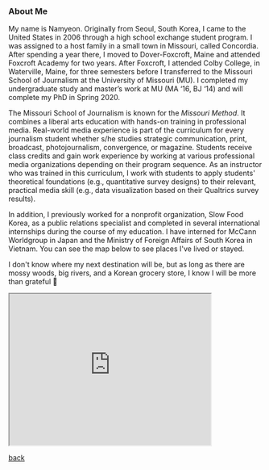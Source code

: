 

### About Me

My name is Namyeon. Originally from Seoul, South Korea, I came to the United States in 2006 through a high school exchange student program. I was assigned to a host family in a small town in Missouri, called Concordia. After spending a year there, I moved to Dover-Foxcroft, Maine and attended Foxcroft Academy for two years. After Foxcroft, I attended Colby College, in Waterville, Maine, for three semesters before I transferred to the Missouri School of Journalism at the University of Missouri (MU). I completed my undergraduate study and master’s work at MU (MA ‘16, BJ ‘14) and will complete my PhD in Spring 2020. 

The Missouri School of Journalism is known for the _Missouri Method_. It combines a liberal arts education with hands-on training in professional media. Real-world media experience is part of the curriculum for every journalism student whether s/he studies strategic communication, print, broadcast, photojournalism, convergence, or magazine. Students receive class credits and gain work experience by working at various professional media organizations depending on their program sequence. As an instructor who was trained in this curriculum, I work with students to apply students' theoretical foundations (e.g., quantitative survey designs) to their relevant, practical media skill (e.g., data visualization based on their Qualtrics survey results). 

In addition, I previously worked for a nonprofit organization, Slow Food Korea, as a public relations specialist and completed in several international internships during the course of my education. I have interned for McCann Worldgroup in Japan and the Ministry of Foreign Affairs of South Korea in Vietnam. You can see the map below to see places I've lived or stayed. 

I don't know where my next destination will be, but as long as there are mossy woods, big rivers, and a Korean grocery store, I know I will be more than grateful 🤗


<iframe src="https://www.google.com/maps/d/u/0/embed?mid=1CiBZYr5L1j2HmTF_BOuJWw5rSM-b78Jm" width="400" height="300"></iframe>


[back](./)

